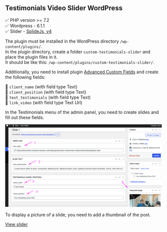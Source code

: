 ## Testimonials Video Slider WordPress

:white_check_mark: PHP version >= 7.2    
:white_check_mark: Wordpress - 6.1.1   
:white_check_mark: Slider - [SplideJs, v4](https://splidejs.com/)    

The plugin must be installed in the WordPress directory `/wp-content/plugins/`.    
In the plugin directory, create a folder `custom-testimonials-slider` and place the plugin files in it.    
It should be like this: `/wp-content/plugins/custom-testimonials-slider/`.    

Additionally, you need to install plugin [Advanced Custom Fields](https://www.advancedcustomfields.com/) and create the following fields:    

:small_blue_diamond: `client_name` (with field type Text)    
:small_orange_diamond: `client_position` (with field type Text)    
:small_blue_diamond: `text_testimonials` (with field type Text)    
:small_orange_diamond: `link_video` (with field type Text Url)    

In the Testimonials menu of the admin panel, you need to create slides and fill out these fields.        

![Screenshort](/img/screen_slider.png)

To display a picture of a slide, you need to add a thumbnail of the post.    

[View slider](https://nastmobile.com/web-test/slider-example/)
